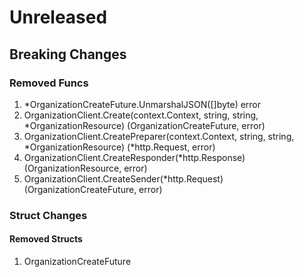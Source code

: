# Unreleased

## Breaking Changes

### Removed Funcs

1. *OrganizationCreateFuture.UnmarshalJSON([]byte) error
1. OrganizationClient.Create(context.Context, string, string, *OrganizationResource) (OrganizationCreateFuture, error)
1. OrganizationClient.CreatePreparer(context.Context, string, string, *OrganizationResource) (*http.Request, error)
1. OrganizationClient.CreateResponder(*http.Response) (OrganizationResource, error)
1. OrganizationClient.CreateSender(*http.Request) (OrganizationCreateFuture, error)

### Struct Changes

#### Removed Structs

1. OrganizationCreateFuture
